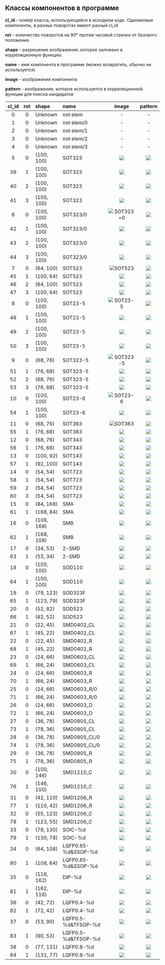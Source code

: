 ## Классы компонентов в программе

**cl_id** - номер класса, использующийся в исходном коде. Одинаковые компоненты, в разных поворотах имеют разный cl_id

**rot** - количество поворотов на 90° против часовой стрелки от базового положения.

**shape** - разрешение изображения, которое заложено в корреляционную функцию.

**name** - имя компонента в программе (можно возвратить, обычно не используется)

**image** - изображение компонента

**pattern** - изображение, которое используется в корреляционной функции для поиска кандидатов

| cl_id | rot  | shape      | name                | image | pattern |
| :---: | :--: | :--------- | :------------------ | :--: |:--:|
|	0	|	0	|	Unknown	|	not elem	|	-	|-|
|	1	|	0	|	Unknown	|	not elem/0	|	-	|-|
|	2	|	0	|	Unknown	|	not elem/1	|	-	|-|
|	3	|	0	|	Unknown	|	not elem/2	|	-	|-|
|	4	|	0	|	Unknown	|	not elem/3	|	-	|-|
|	5	|	0	|	(100, 100)	|	SOT323	| ![](elements\images\SOT323.bmp)	|	![](elements\images_patterns\5.bmp)	|
|	39	|	1	|	(100, 100)	|	SOT323	|![](elements\images\id39.bmp)	|	![](elements\images_patterns\39.bmp)	|
|	40	|	2	|	(100, 100)	|	SOT323	|![](elements\images\id40.bmp)	|	![](elements\images_patterns\40.bmp)	|
|	41	|	3	|	(100, 100)	|	SOT323	|![](elements\images\id41.bmp)	|	![](elements\images_patterns\41.bmp)	|
|	6	|	0	|	(100, 100)	|	SOT323/0	| ![SOT323+0](elements\images\SOT3230.bmp)	|	![](elements\images_patterns\6.bmp)	|
|	42	|	1	|	(100, 100)	|	SOT323/0	|![](elements\images\id42.bmp)	|	![](elements\images_patterns\42.bmp)	|
|	43	|	2	|	(100, 100)	|	SOT323/0	|![](elements\images\id43.bmp)	|	![](elements\images_patterns\43.bmp)	|
|	44	|	3	|	(100, 100)	|	SOT323/0	|![](elements\images\id44.bmp)	|	![](elements\images_patterns\44.bmp)	|
|	7	|	0	|	(64, 100)	|	SOT523	| ![SOT523](elements\images\SOT523.bmp)	|	![](elements\images_patterns\7.bmp)	|
|	45	|	1	|	(100, 64)	|	SOT523	|![](elements\images\id45.bmp)	|	![](elements\images_patterns\45.bmp)	|
|	46	|	2	|	(64, 100)	|	SOT523	|![](elements\images\id46.bmp)	|	![](elements\images_patterns\46.bmp)	|
|	47	|	3	|	(100, 64)	|	SOT523	|![](elements\images\id47.bmp)	|	![](elements\images_patterns\47.bmp)	|
|	8	|	0	|	(100, 100)	|	SOT23-5	| ![SOT23-5](elements\images\SOT23-5.bmp)	|	![](elements\images_patterns\8.bmp)	|
|	48	|	1	|	(100, 100)	|	SOT23-5	|![](elements\images\id48.bmp)	|	![](elements\images_patterns\48.bmp)	|
|	49	|	2	|	(100, 100)	|	SOT23-5	|![](elements\images\id49.bmp)	|	![](elements\images_patterns\49.bmp)	|
|	50	|	3	|	(100, 100)	|	SOT23-5	|![](elements\images\id50.bmp)	|	![](elements\images_patterns\50.bmp)	|
|	9	|	0	|	(68, 76)	|	SOT323-5	| ![SOT323-5](elements\images\SOT323-5.bmp)	|	![](elements\images_patterns\9.bmp)	|
|	51	|	1	|	(76, 68)	|	SOT323-5	|![](elements\images\id51.bmp)	|	![](elements\images_patterns\51.bmp)	|
|	52	|	2	|	(68, 76)	|	SOT323-5	|![](elements\images\id52.bmp)	|	![](elements\images_patterns\52.bmp)	|
|	53	|	3	|	(76, 68)	|	SOT323-5	|![](elements\images\id53.bmp)	|	![](elements\images_patterns\53.bmp)	|
|	10	|	0	|	(100, 100)	|	SOT23-6	| ![SOT23-6](elements\images\SOT23-6.bmp)	|	![](elements\images_patterns\10.bmp)	|
|	54	|	1	|	(100, 100)	|	SOT23-6	|![](elements\images\id54.bmp)	|	![](elements\images_patterns\54.bmp)	|
|	11	|	0	|	(68, 76)	|	SOT363	| ![SOT363](elements\images\SOT363.bmp)	|	![](elements\images_patterns\11.bmp)	|
|	55	|	1	|	(76, 68)	|	SOT363	|![](elements\images\id55.bmp)	|	![](elements\images_patterns\55.bmp)	|
|	12	|	0	|	(68, 76)	|	SOT343	|![](elements\images\SOT343.bmp)	|	![](elements\images_patterns\12.bmp)	|
|	56	|	1	|	(76, 68)	|	SOT343	|![](elements\images\id56.bmp)	|	![](elements\images_patterns\56.bmp)	|
|	13	|	0	|	(100, 92)	|	SOT143	|![](elements\images\SOT143.bmp)	|	![](elements\images_patterns\13.bmp)	|
|	57	|	1	|	(92, 100)	|	SOT143	|![](elements\images\id57.bmp)	|	![](elements\images_patterns\57.bmp)	|
|	14	|	0	|	(54, 54)	|	SOT723	|![](elements\images\SOT723.bmp)	|	![](elements\images_patterns\14.bmp)	|
|	58	|	1	|	(54, 54)	|	SOT723	|![](elements\images\id58.bmp)	|	![](elements\images_patterns\58.bmp)	|
|	59	|	2	|	(54, 54)	|	SOT723	|![](elements\images\id59.bmp)	|	![](elements\images_patterns\59.bmp)	|
|	60	|	3	|	(54, 54)	|	SOT723	|![](elements\images\id60.bmp)	|	![](elements\images_patterns\60.bmp)	|
|	15	|	0	|	(84, 168)	|	SMA	|![](elements\images\SMA.bmp)	|	![](elements\images_patterns\15.bmp)	|
|	61	|	1	|	(168, 84)	|	SMA	|![](elements\images\id61.bmp)	|	![](elements\images_patterns\61.bmp)	|
|	16	|	0	|	(108, 168)	|	SMB	|![](elements\images\SMB.bmp)	|	![](elements\images_patterns\16.bmp)	|
|	62	|	1	|	(168, 108)	|	SMB	|![](elements\images\id62.bmp)	|	![](elements\images_patterns\62.bmp)	|
|	17	|	0	|	(34, 53)	|	2-SMD	|![](elements\images\2-SMD.bmp)	|	![](elements\images_patterns\17.bmp)	|
|	63	|	1	|	(53, 34)	|	2-SMD	|![](elements\images\id63.bmp)	|	![](elements\images_patterns\63.bmp)	|
|	18	|	0	|	(100, 100)	|	SOD110	|![](elements\images\SOD110.bmp)	|	![](elements\images_patterns\18.bmp)	|
|	64	|	1	|	(100, 100)	|	SOD110	|![](elements\images\id64.bmp)	|	![](elements\images_patterns\64.bmp)	|
|	19	|	0	|	(79, 123)	|	SOD323F	|![](elements\images\SOD323F.bmp)	|	![](elements\images_patterns\19.bmp)	|
|	65	|	1	|	(123, 79)	|	SOD323F	|![](elements\images\id65.bmp)	|	![](elements\images_patterns\65.bmp)	|
|	20	|	0	|	(52, 82)	|	SOD523	|![](elements\images\SOD523.bmp)	|	![](elements\images_patterns\20.bmp)	|
|	66	|	1	|	(82, 52)	|	SOD523	|![](elements\images\id66.bmp)	|	![](elements\images_patterns\66.bmp)	|
|	21	|	0	|	(22, 45)	|	SMD0402_CL	|![](elements\images\SMD0402_CL.bmp)	|	![](elements\images_patterns\21.bmp)	|
|	67	|	1	|	(45, 22)	|	SMD0402_CL	|![](elements\images\id67.bmp)	|	![](elements\images_patterns\67.bmp)	|
|	22	|	0	|	(22, 45)	|	SMD0402_R	|![](elements\images\SMD0402_R.bmp)	|	![](elements\images_patterns\22.bmp)	|
|	68	|	1	|	(45, 22)	|	SMD0402_R	|![](elements\images\id68.bmp)	|	![](elements\images_patterns\68.bmp)	|
|	23	|	0	|	(24, 66)	|	SMD0603_CL	|![](elements\images\SMD0603_CL.bmp)	|	![](elements\images_patterns\23.bmp)	|
|	69	|	1	|	(66, 24)	|	SMD0603_CL	|![](elements\images\id69.bmp)	|	![](elements\images_patterns\69.bmp)	|
|	24	|	0	|	(24, 66)	|	SMD0603_R	|![](elements\images\SMD0603_R.bmp)	|	![](elements\images_patterns\24.bmp)	|
|	70	|	1	|	(66, 24)	|	SMD0603_R	|![](elements\images\id70.bmp)	|	![](elements\images_patterns\70.bmp)	|
|	25	|	0	|	(24, 66)	|	SMD0603_R/0	|![](elements\images\SMD0603_R0.bmp)	|	![](elements\images_patterns\25.bmp)	|
|	71	|	1	|	(66, 24)	|	SMD0603_R/0	|![](elements\images\id71.bmp)	|	![](elements\images_patterns\71.bmp)	|
|	26	|	0	|	(24, 66)	|	SMD0603_D	|![](elements\images\SMD0603_D.bmp)	|	![](elements\images_patterns\26.bmp)	|
|	72	|	1	|	(66, 24)	|	SMD0603_D	|![](elements\images\id72.bmp)	|	![](elements\images_patterns\72.bmp)	|
|	27	|	0	|	(36, 78)	|	SMD0805_CL	|![](elements\images\SMD0805_CL.bmp)	|	![](elements\images_patterns\27.bmp)	|
|	73	|	1	|	(78, 36)	|	SMD0805_CL	|![](elements\images\id73.bmp)	|	![](elements\images_patterns\73.bmp)	|
|	28	|	0	|	(36, 78)	|	SMD0805_CL/0	|![](elements\images\SMD0805_CL0.bmp)	|	![](elements\images_patterns\28.bmp)	|
|	74	|	1	|	(78, 36)	|	SMD0805_CL/0	|![](elements\images\id74.bmp)	|	![](elements\images_patterns\74.bmp)	|
|	29	|	0	|	(36, 78)	|	SMD0805_R	|![](elements\images\SMD0805_R.bmp)	|	![](elements\images_patterns\29.bmp)	|
|	75	|	1	|	(78, 36)	|	SMD0805_R	|![](elements\images\id75.bmp)	|	![](elements\images_patterns\75.bmp)	|
|	30	|	0	|	(100, 146)	|	SMD1210_C	|![](elements\images\SMD1210_C.bmp)	|	![](elements\images_patterns\30.bmp)	|
|	76	|	1	|	(146, 100)	|	SMD1210_C	|![](elements\images\id76.bmp)	|	![](elements\images_patterns\76.bmp)	|
|	31	|	0	|	(42, 110)	|	SMD1206_R	|![](elements\images\SMD1206_R.bmp)	|	![](elements\images_patterns\31.bmp)	|
|	77	|	1	|	(110, 42)	|	SMD1206_R	|![](elements\images\id77.bmp)	|	![](elements\images_patterns\77.bmp)	|
|	32	|	0	|	(55, 123)	|	SMD1206_C	|![](elements\images\SMD1206_C.bmp)	|	![](elements\images_patterns\32.bmp)	|
|	78	|	1	|	(123, 55)	|	SMD1206_C	|![](elements\images\id78.bmp)	|	![](elements\images_patterns\78.bmp)	|
|	33	|	0	|	(78, 130)	|	SOIC-%d	|![](elements\images\SOIC-%d.bmp)	|	![](elements\images_patterns\33.bmp)	|
|	79	|	1	|	(130, 78)	|	SOIC-%d	|![](elements\images\id79.bmp)	|	![](elements\images_patterns\79.bmp)	|
|	34	|	0	|	(64, 108)	|	LQFP0.65-%d&SSOP-%d	|![](elements\images\LQFP0.65-%d&SSOP-%d.bmp)	|	![](elements\images_patterns\34.bmp)	|
|	80	|	1	|	(108, 64)	|	LQFP0.65-%d&SSOP-%d	|![](elements\images\id80.bmp)	|	![](elements\images_patterns\80.bmp)	|
|	35	|	0	|	(116, 162)	|	DIP-%d	|![](elements\images\DIP-%d.bmp)	|	![](elements\images_patterns\35.bmp)	|
|	81	|	1	|	(162, 116)	|	DIP-%d	|![](elements\images\id81.bmp)	|	![](elements\images_patterns\81.bmp)	|
|	36	|	0	|	(42, 72)	|	LQFP0.4-%d	|![](elements\images\LQFP0.4-%d.bmp)	|	![](elements\images_patterns\36.bmp)	|
|	82	|	1	|	(72, 42)	|	LQFP0.4-%d	|![](elements\images\id82.bmp)	|	![](elements\images_patterns\82.bmp)	|
|	37	|	0	|	(53, 90)	|	LQFP0.5-%d&TFSOP-%d	|![](elements\images\LQFP0.5-%d&TFSOP-%d.bmp)	|	![](elements\images_patterns\37.bmp)	|
|	83	|	1	|	(90, 53)	|	LQFP0.5-%d&TFSOP-%d	|![](elements\images\id83.bmp)	|	![](elements\images_patterns\83.bmp)	|
|	38	|	0	|	(77, 131)	|	LQFP0.8-%d	|![](elements\images\LQFP0.8-%d.bmp)	|	![](elements\images_patterns\38.bmp)	|
|	84	|	1	|	(131, 77)	|	LQFP0.8-%d	|![](elements\images\id84.bmp)	|	![](elements\images_patterns\84.bmp)	|
